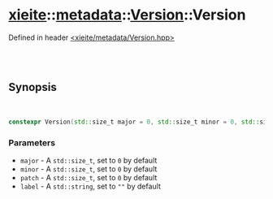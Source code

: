# [xieite](../../xieite.md)::[metadata](../../metadata.md)::[Version](../Version.md)::Version
Defined in header [<xieite/metadata/Version.hpp>](../../../include/xieite/metadata/Version.hpp)

<br/><br/>

## Synopsis

<br/>

```cpp
constexpr Version(std::size_t major = 0, std::size_t minor = 0, std::size_t patch = 0, std::string_view label = "") noexcept;
```
### Parameters
- `major` - A `std::size_t`, set to `0` by default
- `minor` - A `std::size_t`, set to `0` by default
- `patch` - A `std::size_t`, set to `0` by default
- `label` - A `std::string`, set to `""` by default
